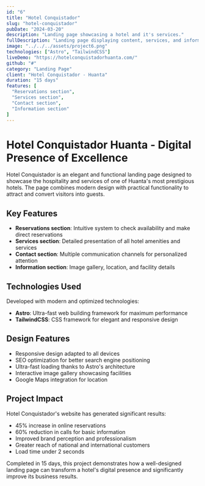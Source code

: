 ```yaml
---
id: "6"
title: "Hotel Conquistador"
slug: "hotel-conquistador"
pubDate: "2024-03-20"
description: "Landing page showcasing a hotel and it's services."
fullDescription: "Landing page displaying content, services, and information about Hotel Conquistador Huanta."
image: "../../../assets/project6.png"
technologies: ["Astro", "TailwindCSS"]
liveDemo: "https://hotelconquistadorhuanta.com/"
github: "#"
category: "Landing Page"
client: "Hotel Conquistador - Huanta"
duration: "15 days"
features: [
  "Reservations section",
  "Services section",
  "Contact section",
  "Information section"
]
---
```


# Hotel Conquistador Huanta - Digital Presence of Excellence

Hotel Conquistador is an elegant and functional landing page designed to showcase the hospitality and services of one of Huanta's most prestigious hotels. The page combines modern design with practical functionality to attract and convert visitors into guests.

## Key Features

- **Reservations section**: Intuitive system to check availability and make direct reservations
- **Services section**: Detailed presentation of all hotel amenities and services
- **Contact section**: Multiple communication channels for personalized attention
- **Information section**: Image gallery, location, and facility details

## Technologies Used

Developed with modern and optimized technologies:

- **Astro**: Ultra-fast web building framework for maximum performance
- **TailwindCSS**: CSS framework for elegant and responsive design

## Design Features

- Responsive design adapted to all devices
- SEO optimization for better search engine positioning
- Ultra-fast loading thanks to Astro's architecture
- Interactive image gallery showcasing facilities
- Google Maps integration for location

## Project Impact

Hotel Conquistador's website has generated significant results:

- 45% increase in online reservations
- 60% reduction in calls for basic information
- Improved brand perception and professionalism
- Greater reach of national and international customers
- Load time under 2 seconds

Completed in 15 days, this project demonstrates how a well-designed landing page can transform a hotel's digital presence and significantly improve its business results.
